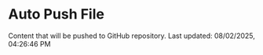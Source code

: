 # Auto Push File

Content that will be pushed to GitHub repository.
Last updated: 08/02/2025, 04:26:46 PM